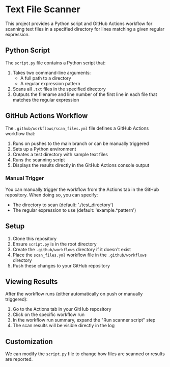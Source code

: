 # Text File Scanner

This project provides a Python script and GitHub Actions workflow for scanning text files in a specified directory for lines matching a given regular expression.

## Python Script

The `script.py` file contains a Python script that:

1. Takes two command-line arguments:
   - A full path to a directory
   - A regular expression pattern
2. Scans all `.txt` files in the specified directory
3. Outputs the filename and line number of the first line in each file that matches the regular expression

## GitHub Actions Workflow

The `.github/workflows/scan_files.yml` file defines a GitHub Actions workflow that:

1. Runs on pushes to the main branch or can be manually triggered
2. Sets up a Python environment
3. Creates a test directory with sample text files
4. Runs the scanning script
5. Displays the results directly in the GitHub Actions console output

### Manual Trigger

You can manually trigger the workflow from the Actions tab in the GitHub repository. When doing so, you can specify:

- The directory to scan (default: './test_directory')
- The regular expression to use (default: 'example.*pattern')

## Setup

1. Clone this repository
2. Ensure `script.py` is in the root directory
3. Create the `.github/workflows` directory if it doesn't exist
4. Place the `scan_files.yml` workflow file in the `.github/workflows` directory
5. Push these changes to your GitHub repository

## Viewing Results

After the workflow runs (either automatically on push or manually triggered):

1. Go to the Actions tab in your GitHub repository
2. Click on the specific workflow run
3. In the workflow run summary, expand the "Run scanner script" step
4. The scan results will be visible directly in the log

## Customization

We can modify the `script.py` file to change how files are scanned or results are reported.
